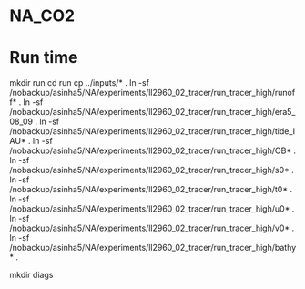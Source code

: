# NA_CO2
# Run time
 mkdir run
 cd run
 cp ../inputs/* .
 ln -sf /nobackup/asinha5/NA/experiments/ll2960_02_tracer/run_tracer_high/runoff* .
 ln -sf /nobackup/asinha5/NA/experiments/ll2960_02_tracer/run_tracer_high/era5_08_09 .
 ln -sf /nobackup/asinha5/NA/experiments/ll2960_02_tracer/run_tracer_high/tide_IAU* .
 ln -sf /nobackup/asinha5/NA/experiments/ll2960_02_tracer/run_tracer_high/OB* .
 ln -sf /nobackup/asinha5/NA/experiments/ll2960_02_tracer/run_tracer_high/s0* .
 ln -sf /nobackup/asinha5/NA/experiments/ll2960_02_tracer/run_tracer_high/t0* .
 ln -sf /nobackup/asinha5/NA/experiments/ll2960_02_tracer/run_tracer_high/u0* .
 ln -sf /nobackup/asinha5/NA/experiments/ll2960_02_tracer/run_tracer_high/v0* .
 ln -sf /nobackup/asinha5/NA/experiments/ll2960_02_tracer/run_tracer_high/bathy* .

 mkdir diags
